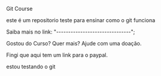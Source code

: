 Git Course

este é um repositorio teste para ensinar como o git funciona

Saiba mais no link: "-------------------------------";

Gostou do Curso? Quer mais? Ajude com uma doação.

Fingi que aqui tem um link para o paypal.

estou testando o git